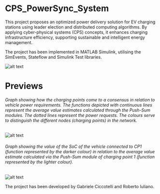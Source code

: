 # CPS_PowerSync_System
 This project proposes an optimized power delivery solution for EV charging stations using leader election and distributed computing algorithms. By applying cyber-physical systems (CPS) concepts, it enhances charging infrastructure efficiency, supporting sustainable and intelligent energy management.
 
The project has been implemented in MATLAB Simulink, utilising the SimEvents, Stateflow and Simulink Test libraries.

![alt text](https://github.com/iulianoroberto/CPS_PowerSync_System/blob/main/Images/SIM_SCHEMA.jpg)

# Previews
###### Graph showing how the charging points come to a consensus in relation to vehicle power requirements. The functions depicted with continuous lines represent the average value estimates calculated through the Push-Sum modules. The dotted lines represent the power requests. The colours serve to distinguish the different nodes (charging points) in the network.
![alt text](https://github.com/iulianoroberto/CPS_PowerSync_System/blob/main/Images/pushSum_pReq.jpg)
###### Graph showing the value of the SoC of the vehicle connected to CP1 (function represented by the darker colour) in relation to the average value estimate calculated via the Push-Sum module of charging point 1 (function represented by the lighter colour).
![alt text](https://github.com/iulianoroberto/CPS_PowerSync_System/blob/main/Images/SoC1_pushSum1.jpg)


The project has been developed by Gabriele Ciccotelli and Roberto Iuliano.

